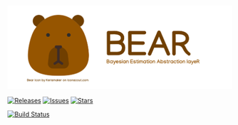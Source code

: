 ![](/doc/bear_logo.png)


[![Releases](https://img.shields.io/github/release/marrcogrova/BEAR.svg)](https://github.com/marrcogrova/BEAR/releases)  [![Issues](https://img.shields.io/github/issues/marrcogrova/BEAR.svg)](https://github.com/marrcogrova/BEAR/issues)  [![Stars](https://img.shields.io/github/stars/marrcogrova/BEAR.svg)](https://github.com/marrcogrova/BEAR/stars)

[![Build Status](https://travis-ci.org/marrcogrova/BEAR.svg?branch=master)](https://travis-ci.org/marrcogrova/BEAR)
